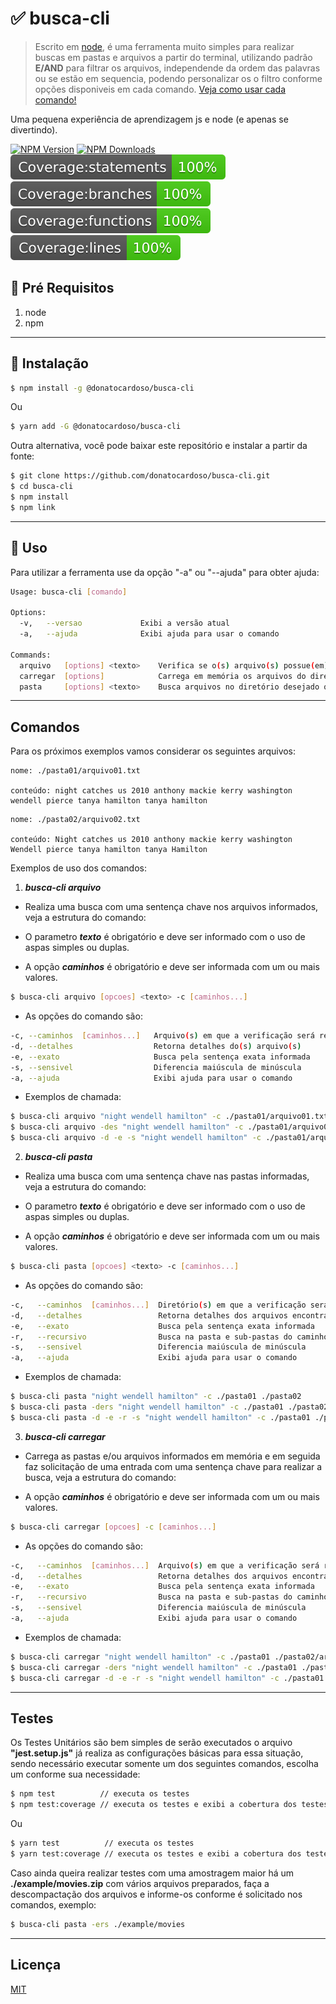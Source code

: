 # ✅ busca-cli

> Escrito em [node](http://nodejs.org), é uma ferramenta muito simples para realizar buscas em pastas e arquivos a partir do terminal, utilizando padrão **E/AND** para filtrar os arquivos, independende da ordem das palavras ou se estão em sequencia, podendo personalizar os o filtro conforme opções disponiveis em cada comando. [Veja como usar cada comando!](#comandos)

Uma pequena experiência de aprendizagem js e node (e apenas se divertindo).

[![NPM Version][npm-image]][npm-url]
[![NPM Downloads][downloads-image]][downloads-url]
![badge-statements]
![badge-branches]
![badge-functions]
![badge-lines]

## 🔹 Pré Requisitos

1. node
1. npm

---

## 🔹 Instalação

```bash
$ npm install -g @donatocardoso/busca-cli
```

Ou

```bash
$ yarn add -G @donatocardoso/busca-cli
```

Outra alternativa, você pode baixar este repositório e instalar a partir da fonte:

```bash
$ git clone https://github.com/donatocardoso/busca-cli.git
$ cd busca-cli
$ npm install
$ npm link
```

---

## 🔹 Uso

Para utilizar a ferramenta use da opção "-a" ou "--ajuda" para obter ajuda:

```bash
Usage: busca-cli [comando]

Options:
  -v,   --versao             Exibi a versão atual
  -a,   --ajuda              Exibi ajuda para usar o comando

Commands:
  arquivo   [options] <texto>    Verifica se o(s) arquivo(s) possue(em) o texto informado
  carregar  [options]            Carrega em memória os arquivos do diretório informado
  pasta     [options] <texto>    Busca arquivos no diretório desejado que possuem o texto informado
```

---

## Comandos

Para os próximos exemplos vamos considerar os seguintes arquivos:

```text
nome: ./pasta01/arquivo01.txt

conteúdo: night catches us 2010 anthony mackie kerry washington wendell pierce tanya hamilton tanya hamilton
```

```text
nome: ./pasta02/arquivo02.txt

conteúdo: Night catches us 2010 anthony mackie kerry washington Wendell pierce tanya hamilton tanya Hamilton
```

Exemplos de uso dos comandos:

1. **_busca-cli arquivo_**

- Realiza uma busca com uma sentença chave nos arquivos informados, veja a estrutura do comando:

- O parametro **_texto_** é obrigatório e deve ser informado com o uso de aspas simples ou duplas.
- A opção **_caminhos_** é obrigatório e deve ser informada com um ou mais valores.

```bash
$ busca-cli arquivo [opcoes] <texto> -c [caminhos...]
```

- As opções do comando são:

```bash
-c, --caminhos  [caminhos...]   Arquivo(s) em que a verificação será realizada
-d, --detalhes                  Retorna detalhes do(s) arquivo(s)
-e, --exato                     Busca pela sentença exata informada
-s, --sensivel                  Diferencia maiúscula de minúscula
-a, --ajuda                     Exibi ajuda para usar o comando
```

- Exemplos de chamada:

```bash
$ busca-cli arquivo "night wendell hamilton" -c ./pasta01/arquivo01.txt ./pasta02/arquivo02.txt
$ busca-cli arquivo -des "night wendell hamilton" -c ./pasta01/arquivo01.txt ./pasta02/arquivo02.txt
$ busca-cli arquivo -d -e -s "night wendell hamilton" -c ./pasta01/arquivo01.txt ./pasta02/arquivo02.txt
```

2. **_busca-cli pasta_**

- Realiza uma busca com uma sentença chave nas pastas informadas, veja a estrutura do comando:

- O parametro **_texto_** é obrigatório e deve ser informado com o uso de aspas simples ou duplas.
- A opção **_caminhos_** é obrigatório e deve ser informada com um ou mais valores.

```bash
$ busca-cli pasta [opcoes] <texto> -c [caminhos...]
```

- As opções do comando são:

```bash
-c,   --caminhos  [caminhos...]  Diretório(s) em que a verificação será realizada
-d,   --detalhes                 Retorna detalhes dos arquivos encontrados
-e,   --exato                    Busca pela sentença exata informada
-r,   --recursivo                Busca na pasta e sub-pastas do caminho informado
-s,   --sensivel                 Diferencia maiúscula de minúscula
-a,   --ajuda                    Exibi ajuda para usar o comando
```

- Exemplos de chamada:

```bash
$ busca-cli pasta "night wendell hamilton" -c ./pasta01 ./pasta02
$ busca-cli pasta -ders "night wendell hamilton" -c ./pasta01 ./pasta02
$ busca-cli pasta -d -e -r -s "night wendell hamilton" -c ./pasta01 ./pasta02
```

3. **_busca-cli carregar_**

- Carrega as pastas e/ou arquivos informados em memória e em seguida faz solicitação de uma entrada com uma sentença chave para realizar a busca, veja a estrutura do comando:

- A opção **_caminhos_** é obrigatório e deve ser informada com um ou mais valores.

```bash
$ busca-cli carregar [opcoes] -c [caminhos...]
```

- As opções do comando são:

```bash
-c,   --caminhos  [caminhos...]  Arquivo(s) em que a verificação será realizada
-d,   --detalhes                 Retorna detalhes dos arquivos encontrados
-e,   --exato                    Busca pela sentença exata informada
-r,   --recursivo                Busca na pasta e sub-pastas do caminho informado
-s,   --sensivel                 Diferencia maiúscula de minúscula
-a,   --ajuda                    Exibi ajuda para usar o comando
```

- Exemplos de chamada:

```bash
$ busca-cli carregar "night wendell hamilton" -c ./pasta01 ./pasta02/arquivo02.txt
$ busca-cli carregar -ders "night wendell hamilton" -c ./pasta01 ./pasta02/arquivo02.txt
$ busca-cli carregar -d -e -r -s "night wendell hamilton" -c ./pasta01 ./pasta02/arquivo02.txt
```

---

## Testes

Os Testes Unitários são bem simples de serão executados o arquivo **"jest.setup.js"** já realiza as configurações básicas para essa situação, sendo necessário executar somente um dos seguintes comandos, escolha um conforme sua necessidade:

```bash
$ npm test          // executa os testes
$ npm test:coverage // executa os testes e exibi a cobertura dos testes
```

Ou

```bash
$ yarn test          // executa os testes
$ yarn test:coverage // executa os testes e exibi a cobertura dos testes
```

Caso ainda queira realizar testes com uma amostragem maior há um **./example/movies.zip** com vários arquivos preparados, faça a descompactação dos arquivos e informe-os conforme é solicitado nos comandos, exemplo:

```bash
$ busca-cli pasta -ers ./example/movies
```

---

## Licença

[MIT](LICENSE)

[badge-branches]: ./__tests__/badges/badge-branches.svg
[badge-functions]: ./__tests__/badges/badge-functions.svg
[badge-lines]: ./__tests__/badges/badge-lines.svg
[badge-statements]: ./__tests__/badges/badge-statements.svg
[npm-image]: https://img.shields.io/npm/v/@donatocardoso/busca-cli.svg
[npm-url]: https://npmjs.org/package/@donatocardoso/busca-cli
[downloads-image]: https://img.shields.io/npm/dm/@donatocardoso/busca-cli.svg
[downloads-url]: https://npmjs.org/package/@donatocardoso/busca-cli
